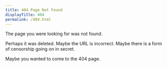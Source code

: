 ```yaml
---
title: 404 Page Not Found
displayTitle: 404
permalink: /404.html
---
```


The page you were looking for was not found.

Perhaps it was deleted. Maybe the URL is incorrect. Maybe there is a form
of censorship going on in secret.

Maybe you wanted to come to the 404 page.
